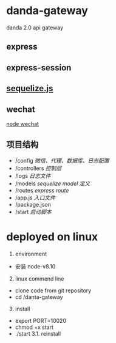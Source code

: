 # danda-gateway
danda 2.0 api gateway


## express
## express-session

## [sequelize.js](http://docs.sequelizejs.com/)

## wechat
[node wechat](https://github.com/node-webot/wechat)

## 项目结构
* /config _微信、代理、数据库、日志配置_
* /controllers _控制层_
* /logs _日志文件_
* /models _sequelize model 定义_
* /routes _express route_
* /app.js _入口文件_
* /package.json
* /start _启动脚本_

# deployed on linux
1. environment
* 安装 node-v8.10
2. linux commend line
* clone code from git repository
* cd /danta-gateway
3. install
* export PORT=10020
* chmod +x start
* ./start
3.1. reinstall
